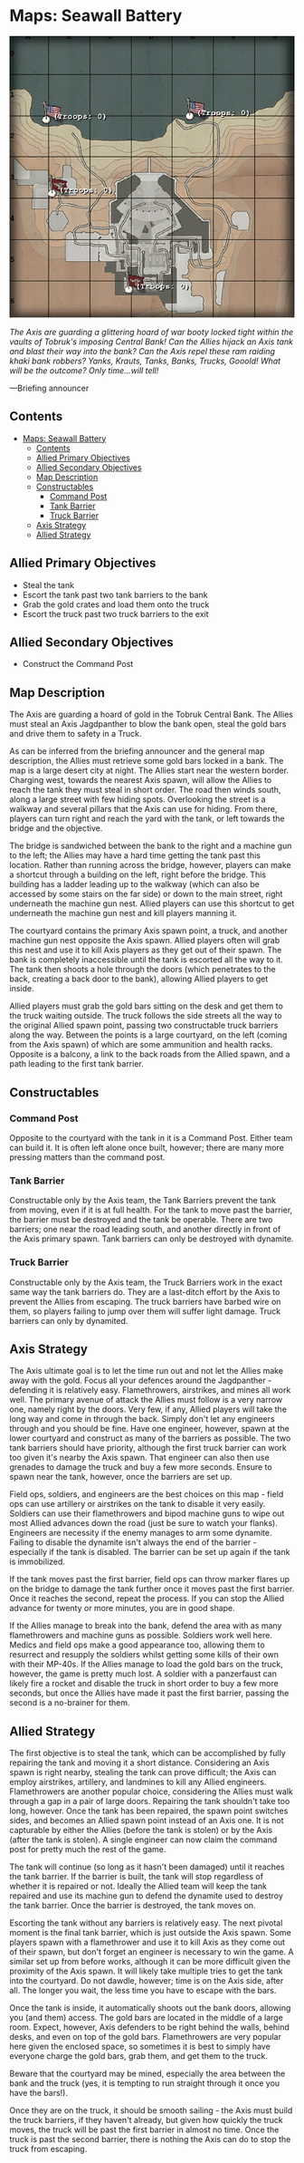 # Maps: Seawall Battery

![](maps/02.png)

*The Axis are guarding a glittering hoard of war booty locked tight within the vaults of Tobruk's imposing Central Bank! Can the Allies hijack an Axis tank and blast their way into the bank? Can the Axis repel these ram raiding khaki bank robbers? Yanks, Krauts, Tanks, Banks, Trucks, Gooold! What will be the outcome? Only time...will tell!*

—Briefing announcer

## Contents

- [Maps: Seawall Battery](#maps-seawall-battery)
  - [Contents](#contents)
  - [Allied Primary Objectives](#allied-primary-objectives)
  - [Allied Secondary Objectives](#allied-secondary-objectives)
  - [Map Description](#map-description)
  - [Constructables](#constructables)
    - [Command Post](#command-post)
    - [Tank Barrier](#tank-barrier)
    - [Truck Barrier](#truck-barrier)
  - [Axis Strategy](#axis-strategy)
  - [Allied Strategy](#allied-strategy)

## Allied Primary Objectives

- Steal the tank
- Escort the tank past two tank barriers to the bank
- Grab the gold crates and load them onto the truck
- Escort the truck past two truck barriers to the exit

## Allied Secondary Objectives

- Construct the Command Post

## Map Description

The Axis are guarding a hoard of gold in the Tobruk Central Bank. The Allies must steal an Axis Jagdpanther to blow the bank open, steal the gold bars and drive them to safety in a Truck.

As can be inferred from the briefing announcer and the general map description, the Allies must retrieve some gold bars locked in a bank. The map is a large desert city at night. The Allies start near the western border. Charging west, towards the nearest Axis spawn, will allow the Allies to reach the tank they must steal in short order. The road then winds south, along a large street with few hiding spots. Overlooking the street is a walkway and several pillars that the Axis can use for hiding. From there, players can turn right and reach the yard with the tank, or left towards the bridge and the objective.

The bridge is sandwiched between the bank to the right and a machine gun to the left; the Allies may have a hard time getting the tank past this location. Rather than running across the bridge, however, players can make a shortcut through a building on the left, right before the bridge. This building has a ladder leading up to the walkway (which can also be accessed by some stairs on the far side) or down to the main street, right underneath the machine gun nest. Allied players can use this shortcut to get underneath the machine gun nest and kill players manning it.

The courtyard contains the primary Axis spawn point, a truck, and another machine gun nest opposite the Axis spawn. Allied players often will grab this nest and use it to kill Axis players as they get out of their spawn. The bank is completely inaccessible until the tank is escorted all the way to it. The tank then shoots a hole through the doors (which penetrates to the back, creating a back door to the bank), allowing Allied players to get inside.

Allied players must grab the gold bars sitting on the desk and get them to the truck waiting outside. The truck follows the side streets all the way to the original Allied spawn point, passing two constructable truck barriers along the way. Between the points is a large courtyard, on the left (coming from the Axis spawn) of which are some ammunition and health racks. Opposite is a balcony, a link to the back roads from the Allied spawn, and a path leading to the first tank barrier.

## Constructables

### Command Post

Opposite to the courtyard with the tank in it is a Command Post. Either team can build it. It is often left alone once built, however; there are many more pressing matters than the command post.

### Tank Barrier

Constructable only by the Axis team, the Tank Barriers prevent the tank from moving, even if it is at full health. For the tank to move past the barrier, the barrier must be destroyed and the tank be operable. There are two barriers; one near the road leading south, and another directly in front of the Axis primary spawn. Tank barriers can only be destroyed with dynamite.

### Truck Barrier

Constructable only by the Axis team, the Truck Barriers work in the exact same way the tank barriers do. They are a last-ditch effort by the Axis to prevent the Allies from escaping. The truck barriers have barbed wire on them, so players failing to jump over them will suffer light damage. Truck barriers can only by dynamited.

## Axis Strategy

The Axis ultimate goal is to let the time run out and not let the Allies make away with the gold. Focus all your defences around the Jagdpanther - defending it is relatively easy. Flamethrowers, airstrikes, and mines all work well. The primary avenue of attack the Allies must follow is a very narrow one, namely right by the doors. Very few, if any, Allied players will take the long way and come in through the back. Simply don't let any engineers through and you should be fine. Have one engineer, however, spawn at the lower courtyard and construct as many of the barriers as possible. The two tank barriers should have priority, although the first truck barrier can work too given it's nearby the Axis spawn. That engineer can also then use grenades to damage the truck and buy a few more seconds. Ensure to spawn near the tank, however, once the barriers are set up.

Field ops, soldiers, and engineers are the best choices on this map - field ops can use artillery or airstrikes on the tank to disable it very easily. Soldiers can use their flamethrowers and bipod machine guns to wipe out most Allied advances down the road (just be sure to watch your flanks). Engineers are necessity if the enemy manages to arm some dynamite. Failing to disable the dynamite isn't always the end of the barrier - especially if the tank is disabled. The barrier can be set up again if the tank is immobilized.

If the tank moves past the first barrier, field ops can throw marker flares up on the bridge to damage the tank further once it moves past the first barrier. Once it reaches the second, repeat the process. If you can stop the Allied advance for twenty or more minutes, you are in good shape.

If the Allies manage to break into the bank, defend the area with as many flamethrowers and machine guns as possible. Soldiers work well here. Medics and field ops make a good appearance too, allowing them to resurrect and resupply the soldiers whilst getting some kills of their own with their MP-40s. If the Allies manage to load the gold bars on the truck, however, the game is pretty much lost. A soldier with a panzerfaust can likely fire a rocket and disable the truck in short order to buy a few more seconds, but once the Allies have made it past the first barrier, passing the second is a no-brainer for them.

## Allied Strategy

The first objective is to steal the tank, which can be accomplished by fully repairing the tank and moving it a short distance. Considering an Axis spawn is right nearby, stealing the tank can prove difficult; the Axis can employ airstrikes, artillery, and landmines to kill any Allied engineers. Flamethrowers are another popular choice, considering the Allies must walk through a gap in a pair of large doors. Repairing the tank shouldn't take too long, however. Once the tank has been repaired, the spawn point switches sides, and becomes an Allied spawn point instead of an Axis one. It is not capturable by either the Allies (before the tank is stolen) or by the Axis (after the tank is stolen). A single engineer can now claim the command post for pretty much the rest of the game.

The tank will continue (so long as it hasn't been damaged) until it reaches the tank barrier. If the barrier is built, the tank will stop regardless of whether it is repaired or not. Ideally the Allied team will keep the tank repaired and use its machine gun to defend the dynamite used to destroy the tank barrier. Once the barrier is destroyed, the tank moves on.

Escorting the tank without any barriers is relatively easy. The next pivotal moment is the final tank barrier, which is just outside the Axis spawn. Some players spawn with a flamethrower and use it to kill Axis as they come out of their spawn, but don't forget an engineer is necessary to win the game. A similar set up from before works, although it can be more difficult given the proximity of the Axis spawn. It will likely take multiple tries to get the tank into the courtyard. Do not dawdle, however; time is on the Axis side, after all. The longer you wait, the less time you have to escape with the bars.

Once the tank is inside, it automatically shoots out the bank doors, allowing you (and them) access. The gold bars are located in the middle of a large room. Expect, however, Axis defenders to be right behind the walls, behind desks, and even on top of the gold bars. Flamethrowers are very popular here given the enclosed space, so sometimes it is best to simply have everyone charge the gold bars, grab them, and get them to the truck.

Beware that the courtyard may be mined, especially the area between the bank and the truck (yes, it is tempting to run straight through it once you have the bars!).

Once they are on the truck, it should be smooth sailing - the Axis must build the truck barriers, if they haven't already, but given how quickly the truck moves, the truck will be past the first barrier in almost no time. Once the truck is past the second barrier, there is nothing the Axis can do to stop the truck from escaping.

